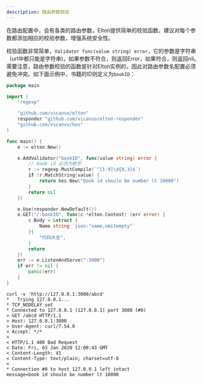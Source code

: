 ```yaml
---
description: 路由参数校验
---
```


在路由配置中，会有各类的路由参数，Elton提供简单的校验函数，建议对每个参数都添加相应的校验参数，增强系统安全性。

校验函数非常简单，`Validator func(value string) error`，它的参数是字符串（url中都只能是字符串)，如果参数不符合，则返回Error，如果符合，则返回nil。需要注意，路由参数校验的函数是针对Elton实例的，因此对路由参数名配置必须避免冲突。如下面示例中，书籍的ID则定义为`bookID`：

```go
package main

import (
	"regexp"

	"github.com/vicanso/elton"
	responder "github.com/vicanso/elton-responder"
	"github.com/vicanso/hes"
)

func main() {
	e := elton.New()

	e.AddValidator("bookID", func(value string) error {
		// book id 必须为数字
		r := regexp.MustCompile(`^[1-9]\d{0,3}$`)
		if !r.MatchString(value) {
			return hes.New("book id shoule be number lt 10000")
		}
		return nil
	})

	e.Use(responder.NewDefault())
	e.GET("/:bookID", func(c *elton.Context) (err error) {
		c.Body = &struct {
			Name string `json:"name,omitempty"`
		}{
			"代码大全",
		}
		return
	})
	err := e.ListenAndServe(":3000")
	if err != nil {
		panic(err)
	}
}
```

```
curl -v 'http://127.0.0.1:3000/abcd'
*   Trying 127.0.0.1...
* TCP_NODELAY set
* Connected to 127.0.0.1 (127.0.0.1) port 3000 (#0)
> GET /abcd HTTP/1.1
> Host: 127.0.0.1:3000
> User-Agent: curl/7.54.0
> Accept: */*
>
< HTTP/1.1 400 Bad Request
< Date: Fri, 03 Jan 2020 12:00:43 GMT
< Content-Length: 41
< Content-Type: text/plain; charset=utf-8
<
* Connection #0 to host 127.0.0.1 left intact
message=book id shoule be number lt 10000
```
